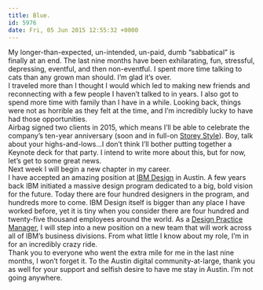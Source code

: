 ```yaml
---
title: Blue.
id: 5976
date: Fri, 05 Jun 2015 12:55:32 +0000
---
```


My longer-than-expected, un-intended, un-paid, dumb “sabbatical” is finally at an end. The last nine months have been exhilarating, fun, stressful, depressing, eventful, and then non-eventful. I spent more time talking to cats than any grown man should. I’m glad it’s over.  
 I traveled more than I thought I would which led to making new friends and reconnecting with a few people I haven’t talked to in years. I also got to spend more time with family than I have in a while. Looking back, things were not as horrible as they felt at the time, and I’m incredibly lucky to have had those opportunities.  
 Airbag signed two clients in 2015, which means I’ll be able to celebrate the company’s ten-year anniversary (soon and in full-on [Storey Style](http://www.urbandictionary.com/define.php?term=Storey+Style)). Boy, talk about your highs-and-lows…I don’t think I’ll bother putting together a Keynote deck for that party. I intend to write more about this, but for now, let’s get to some great news.  
 Next week I will begin a new chapter in my career.  
 I have accepted an amazing position at [IBM Design](http://www.ibm.com/design) in Austin. A few years back IBM initiated a massive design program dedicated to a big, bold vision for the future. Today there are four hundred designers in the program, and hundreds more to come. IBM Design itself is bigger than any place I have worked before, yet it is tiny when you consider there are four hundred and twenty-five thousand employees around the world. As a [Design Practice Manager](https://www.linkedin.com/in/brilliantcrank), I will step into a new position on a new team that will work across all of IBM’s business divisions. From what little I know about my role, I’m in for an incredibly crazy ride.  
 Thank you to everyone who went the extra mile for me in the last nine months, I won’t forget it. To the Austin digital community-at-large, thank you as well for your support and selfish desire to have me stay in Austin. I’m not going anywhere.


